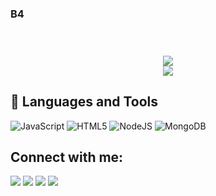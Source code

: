 <h3> B4 <h3>
</h1>
<br></br>

<div align="center">
    <img src="https://komarev.com/ghpvc/?username=bahadironline&color=ED4245"/>
</div>
<div align="center">
   <a href="https://discord.com/users/726366996790509618" target="_blank">
      <img src="https://lanyard.cnrad.dev/api/726366996790509618?bg=111111">
   </a>
</div>
</div>

## 🔧 Languages and Tools
![JavaScript](https://img.shields.io/badge/javascript-%23323330.svg?style=for-the-badge&logo=javascript&logoColor=%23F7DF1E)
![HTML5](https://img.shields.io/badge/html5-%23E34F26.svg?style=for-the-badge&logo=html5&logoColor=white)
![NodeJS](https://img.shields.io/badge/node.js-6DA55F?style=for-the-badge&logo=node.js&logoColor=white)
![MongoDB](https://img.shields.io/badge/MongoDB-%234ea94b.svg?style=for-the-badge&logo=mongodb&logoColor=white)

## Connect with me:
<div>
   <a href="https://instagram.com/bahadironline"><img src="https://skillicons.dev/icons?i=instagram&theme=dark" /></a>
   <a href="https://twitter.com/aglasanabir"><img src="https://skillicons.dev/icons?i=twitter&theme=dark" /></a>
   <a href="https://discord.com/users/726366996790509618"><img src="https://skillicons.dev/icons?i=discord&theme=dark" /></a>
   <a href="https://github.com/bahadironline/"><img src="https://skillicons.dev/icons?i=github&theme=dark" /></a>
</div>
</div>
